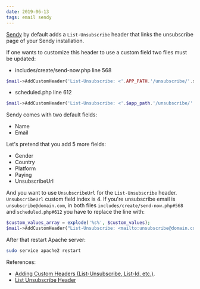 ```yaml
---
date: 2019-06-13
tags: email sendy
---
```


[Sendy](https://sendy.co/?ref=28Y1X) by default adds a `List-Unsubscribe` header that links the unsubscribe page of your Sendy installation.

If one wants to customize this header to use a custom field two files must be updated:

- includes/create/send-now.php line 568

```php
$mail->AddCustomHeader('List-Unsubscribe: <'.APP_PATH.'/unsubscribe/'.short($email).'/'.short($subscriber_list).'/'.short($campaign_id).'>');
```

- scheduled.php line 612

```php
$mail->AddCustomHeader('List-Unsubscribe: <'.$app_path.'/unsubscribe/'.short($email).'/'.short($subscriber_list).'/'.short($campaign_id).'>');
```

Sendy comes with two default fields:

* Name  
* Email

Let's pretend that you add 5 more fields:

* Gender
* Country
* Platform
* Paying
* UnsubscribeUrl

And you want to use `UnsubscribeUrl` for the `List-Unsubscribe` header. `UnsubscribeUrl` custom field index is 4. If you're unsubscribe email is `unsubscribe@domain.com`, in both files `includes/create/send-now.php#568` and `scheduled.php#612` you have to replace the line with:

```php
$custom_values_array = explode('%s%', $custom_values);
$mail->AddCustomHeader("List-Unsubscribe: <mailto:unsubscribe@domain.com?subject=".$email.">,<".$custom_values_array[4].">");
```

After that restart Apache server:

```bash
sudo service apache2 restart
```


References:

* [Adding Custom Headers (List-Unsubscribe, List-Id, etc.)](https://sendy.co/forum/discussion/1027/adding-custom-headers-list-unsubscribe-list-id-etc-/).  
* [List Unsubscribe Header](https://sendy.co/forum/discussion/750/list-unsubscribe-header/p1)
